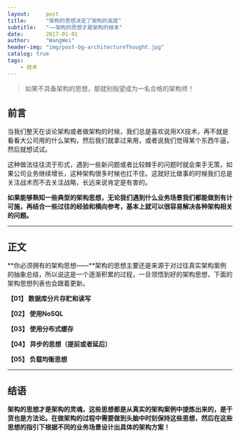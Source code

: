 ```yaml
---
layout:     post
title:      "架构的思想决定了架构的高度"
subtitle:   "——架构的思想才是架构的根本"
date:       2017-01-01
author:     "WangWei"
header-img: "img/post-bg-architectureThought.jpg"
catalog: true
tags:
    - 技术
---
```


> 如果不具备架构的思想，那就别指望成为一名合格的架构师！

## 前言

当我们整天在谈论架构或者做架构的时候，我们总是喜欢说用XX技术，再不就是看看大公司用的什么架构，然后我们就拿过来用，或者说我们觉得某个东西牛逼，然后就想试试。

这种做法往往流于形式，遇到一些新问题或者比较棘手的问题时就会束手无策，如果公司业务继续增长，这种架构很多时候也扛不住。这就好比做事的时候我们总是关注战术而不去关注战略，长远来说肯定是有害的。

**如果能够熟知一些典型的架构思想，无论我们遇到什么业务场景我们都能做到有计可施，再结合一些过往的经验和横向参考，基本上就可以很容易解决各种架构相关的问题。**

---

## 正文

**你必须拥有的架构思想——**架构的思想主要还是来源于对过往真实架构案例的抽象总结，所以说这是一个逐渐积累的过程，一旦领悟到好的架构思想，下面的架构思想列表也会跟着更新。

**【01】 数据库分片存贮和读写**

**【02】 使用NoSQL**

**【03】 使用分布式缓存**

**【04】 异步的思想（提前或者延后）**

**【05】 负载均衡思想**

---

## 结语

**架构的思想才是架构的灵魂，这些思想都是从真实的架构案例中提炼出来的，是干货也是方法论。在做架构的过程中需要做到头脑中时刻保持这些思想，然后在这些思想的指引下根据不同的业务场景设计出具体的架构方案！**
